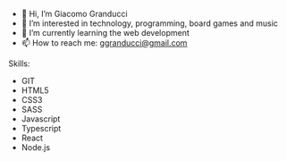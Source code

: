 - 👋 Hi, I’m Giacomo Granducci
- 👀 I’m interested in technology, programming, board games and music
- 🌱 I’m currently learning the web development
- 📫 How to reach me: ggranducci@gmail.com

Skills:

- GIT
- HTML5
- CSS3
- SASS
- Javascript
- Typescript
- React
- Node.js
